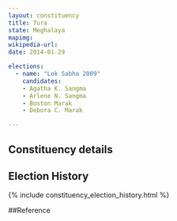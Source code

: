 ```yaml
---
layout: constituency
title: Tura
state: Meghalaya
mapimg: 
wikipedia-url: 
date: 2014-01-29

elections: 
  - name: "Lok Sabha 2009"
    candidates: 
    - Agatha K. Sangma 
    - Arlene N. Sangma 
    - Boston Marak 
    - Debora C. Marak 

---
```

## Constituency details


## Election History
{% include constituency_election_history.html %}

##Reference
